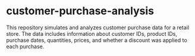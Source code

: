 # customer-purchase-analysis
This repository simulates and analyzes customer purchase data for a retail store. The data includes information about customer IDs, product IDs, purchase dates, quantities, prices, and whether a discount was applied to each purchase. 
